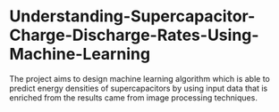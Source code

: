 # Understanding-Supercapacitor-Charge-Discharge-Rates-Using-Machine-Learning
The project aims to design machine learning algorithm which is able to predict energy densities of supercapacitors by using input data that is enriched from the results came from image processing techniques.
